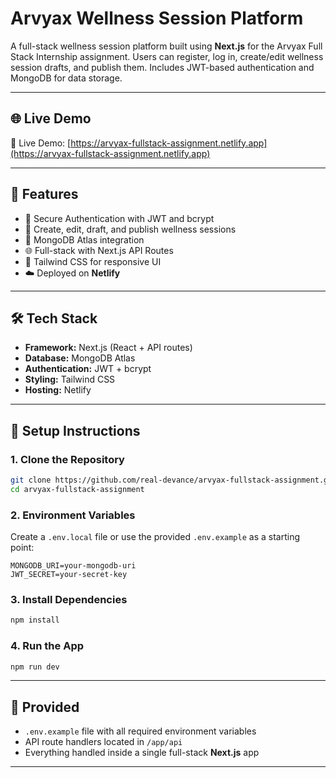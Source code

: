 #  Arvyax Wellness Session Platform

A full-stack wellness session platform built using **Next.js** for the Arvyax Full Stack Internship assignment. Users can register, log in, create/edit wellness session drafts, and publish them. Includes JWT-based authentication and MongoDB for data storage.

---

## 🌐 Live Demo

🔗 Live Demo: [https://arvyax-fullstack-assignment.netlify.app](https://arvyax-fullstack-assignment.netlify.app)

---

## 🚀 Features

- 🔐 Secure Authentication with JWT and bcrypt
- 🧘 Create, edit, draft, and publish wellness sessions
- 💾 MongoDB Atlas integration
- 🌐 Full-stack with Next.js API Routes
- 🎨 Tailwind CSS for responsive UI
- ☁️ Deployed on **Netlify**

---

## 🛠 Tech Stack

- **Framework:** Next.js (React + API routes)
- **Database:** MongoDB Atlas
- **Authentication:** JWT + bcrypt
- **Styling:** Tailwind CSS
- **Hosting:** Netlify

---



## 🔧 Setup Instructions

### 1. Clone the Repository

```bash
git clone https://github.com/real-devance/arvyax-fullstack-assignment.git
cd arvyax-fullstack-assignment
```

### 2. Environment Variables

Create a `.env.local` file or use the provided `.env.example` as a starting point:

```env
MONGODB_URI=your-mongodb-uri
JWT_SECRET=your-secret-key
```

### 3. Install Dependencies

```bash
npm install
```

### 4. Run the App

```bash
npm run dev
```

---

## 📁 Provided

- `.env.example` file with all required environment variables
- API route handlers located in `/app/api`
- Everything handled inside a single full-stack **Next.js** app

---
